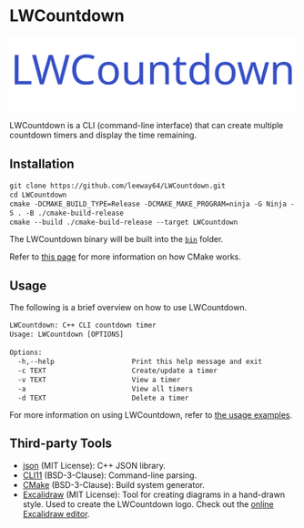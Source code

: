 # LWCountdown
![LWCountdown logo](docs/images/LWCountdown_Excalidraw.svg)

LWCountdown is a CLI (command-line interface) that can create multiple countdown
timers and display the time remaining.


## Installation
```shell
git clone https://github.com/leeway64/LWCountdown.git
cd LWCountdown
cmake -DCMAKE_BUILD_TYPE=Release -DCMAKE_MAKE_PROGRAM=ninja -G Ninja -S . -B ./cmake-build-release
cmake --build ./cmake-build-release --target LWCountdown
```
The LWCountdown binary will be built into the [`bin`](bin) folder.

Refer to [this page](docs/cmake_basics.mediawiki) for more information on how CMake works.


## Usage
The following is a brief overview on how to use LWCountdown.

```text
LWCountdown: C++ CLI countdown timer
Usage: LWCountdown [OPTIONS]

Options:
  -h,--help                   Print this help message and exit
  -c TEXT                     Create/update a timer
  -v TEXT                     View a timer
  -a                          View all timers
  -d TEXT                     Delete a timer
```

For more information on using LWCountdown, refer to [the usage examples](docs/README.md).


## Third-party Tools
- [json](https://github.com/nlohmann/json) (MIT License): C++ JSON library.
- [CLI11](https://github.com/CLIUtils/CLI11) (BSD-3-Clause): Command-line parsing.
- [CMake](https://cmake.org/) (BSD-3-Clause): Build system generator.
- [Excalidraw](https://github.com/excalidraw/excalidraw) (MIT License): Tool for creating diagrams
  in a hand-drawn style. Used to create the LWCountdown logo. Check out the
  [online Excalidraw editor](https://excalidraw.com/).
